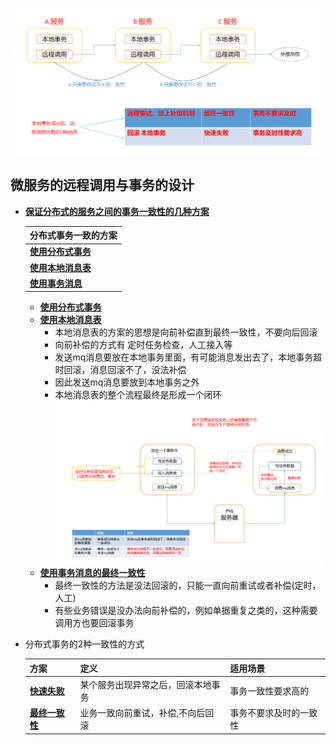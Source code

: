 ![2pc](https://github.com/caesar-empereur/read-book/blob/master/photo/distri/分布式事务.png)

## 微服务的远程调用与事务的设计
- **[保证分布式的服务之间的事务一致性的几种方案]()**
  
  |分布式事务一致的方案 |
  |----|
  |**[使用分布式事务]()**|
  |**[使用本地消息表]()**|
  |**[使用事务消息]()**|
  
  - **[使用分布式事务]()**
  - **[使用本地消息表]()**
    - 本地消息表的方案的思想是向前补偿直到最终一致性，不要向后回滚
    - 向前补偿的方式有 定时任务检查，人工接入等
    - 发送mq消息要放在本地事务里面，有可能消息发出去了，本地事务超时回滚，消息回滚不了，没法补偿
    - 因此发送mq消息要放到本地事务之外
    - 本地消息表的整个流程最终是形成一个闭环
    ![2pc](https://github.com/caesar-empereur/read-book/blob/master/photo/distri/本地消息表实现分布式事务.png)
  - **[使用事务消息的最终一致性]()**
    - 最终一致性的方法是没法回滚的，只能一直向前重试或者补偿(定时，人工)
    - 有些业务错误是没办法向前补偿的，例如单据重复之类的，这种需要调用方也要回滚事务

- 分布式事务的2种一致性的方式
  
  |方案 |定义 |适用场景|
  |----|----|----|
  |**[快速失败]()**|某个服务出现异常之后，回滚本地事务|事务一致性要求高的|
  |**[最终一致性]()**|业务一致向前重试，补偿,不向后回滚|事务不要求及时的一致性|
